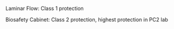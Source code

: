 




Laminar Flow: Class 1 protection

Biosafety Cabinet: Class 2 protection, highest protection in PC2 lab
